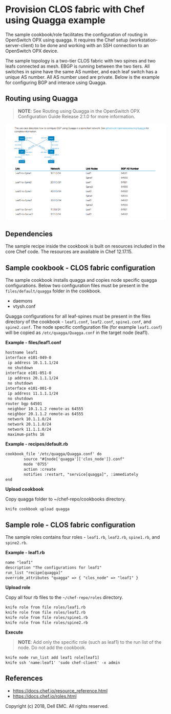 # Provision CLOS fabric with Chef using Quagga example

The sample cookbook/role facilitates the configuration of routing in OpenSwitch OPX using quagga. It requires the Chef setup (workstation-server-client) to be done and working with an SSH connection to an OpenSwitch OPX device. 

The sample topology is a two-tier CLOS fabric with two spines and two leafs connected as mesh. EBGP is running between the two tiers. All switches in spine have the same AS number, and each leaf switch has a unique AS number. All AS number used are private. Below is the example for configuring BGP and interace using Quagga.

## Routing using Quagga

> **NOTE**: See Routing using Quagga in the OpenSwitch OPX Configuration Guide Release 2.1.0 for more information.

![Alt text](./../_static/quagga-routing.png?raw=true "Title")

## Dependencies

The sample recipe inside the cookbook is built on resources included in the core Chef code. The resources are available in Chef 12.17.15.

## Sample cookbook - CLOS fabric configuration

The sample cookbook installs quagga and copies node specific quagga configurations. Below two configuration files must be present in the ``files/default/quagga`` folder in the cookbook.
 - daemons
 - vtysh.conf

Quagga configurations for all leaf-spines must be present in the files directory of the cookbook - ``leaf1.conf``, ``leaf2.conf``, ``spine1.conf``, and ``spine2.conf``. The node specific configuration file (for example ``leaf1.conf``) will be copied as ``/etc/quagga/Quagga.conf`` in the target node (leaf1).

**Example - files/leaf1.conf**

	hostname leaf1
	interface e101-049-0
	 ip address 10.1.1.1/24
	 no shutdown
	interface e101-051-0
	 ip address 20.1.1.1/24
	 no shutdown
	interface e101-001-0
	 ip address 11.1.1.1/24
	 no shutdown
	router bgp 64501
	 neighbor 10.1.1.2 remote-as 64555
	 neighbor 20.1.1.2 remote-as 64555
	 network 10.1.1.0/24
	 network 20.1.1.0/24
	 network 11.1.1.0/24
	 maximum-paths 16

**Example - recipes/default.rb**

	cookbook_file '/etc/quagga/Quagga.conf' do
	        source "#{node['quagga']['clos_node']}.conf"
        	mode '0755'
	        action :create
        	notifies :restart, "service[quagga]", :immediately
	end

**Upload cookbook**

Copy quagga folder to ~/chef-repo/cookbooks directory.

	knife cookbook upload quagga

## Sample role - CLOS fabric configuration

The sample roles contains four roles - ``leaf1.rb``, ``leaf2.rb``, ``spine1.rb``, and ``spine2.rb``.

**Example - leaf1.rb**

	name "leaf1"
	description "The configurations for leaf1"
	run_list "recipe[quagga]"
	override_attributes "quagga" => { "clos_node" => "leaf1" }

**Upload role**

Copy all four rb files to the ``~/chef-repo/roles`` directory.

	knife role from file roles/leaf1.rb
	knife role from file roles/leaf2.rb
	knife role from file roles/spine1.rb
	knife role from file roles/spine2.rb

**Execute**

> **NOTE**: Add only the specific role (such as leaf1) to the run list of the node. Do not add the cookbook.

	knife node run_list add leaf1 role[leaf1]
	knife ssh 'name:leaf1' 'sudo chef-client' -x admin

## References

- https://docs.chef.io/resource_reference.html
- https://docs.chef.io/roles.html

Copyright (c) 2018, Dell EMC. All rights reserved.
